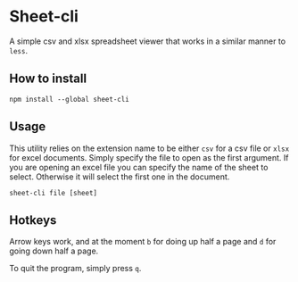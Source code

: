 # Sheet-cli
A simple csv and xlsx spreadsheet viewer that works in a similar manner to `less`.

## How to install
```
npm install --global sheet-cli
```

## Usage
This utility relies on the extension name to be either `csv` for a csv file or `xlsx`
for excel documents. Simply specify the file to open as the first argument. If you
are opening an excel file you can specify the name of the sheet to select. Otherwise
it will select the first one in the document.

```
sheet-cli file [sheet]
```

## Hotkeys
Arrow keys work, and at the moment `b` for doing up half a page and `d` for going down
half a page.

To quit the program, simply press `q`.
